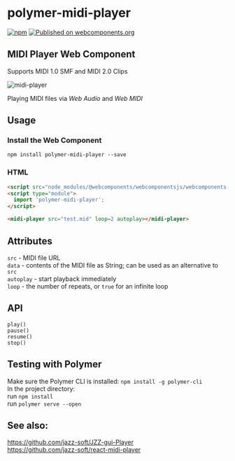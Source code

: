 # polymer-midi-player

[![npm](https://img.shields.io/npm/v/polymer-midi-player.svg)](https://www.npmjs.com/package/polymer-midi-player)
[![Published on webcomponents.org](https://img.shields.io/badge/webcomponents.org-published-blue.svg)](https://www.webcomponents.org/element/polymer-midi-player)

## MIDI Player Web Component
Supports MIDI 1.0 SMF and MIDI 2.0 Clips

![midi-player](https://jazz-soft.github.io/img/midi-player.png)

Playing MIDI files via *Web Audio* and *Web MIDI*

## Usage
### Install the Web Component
`npm install polymer-midi-player --save`

### HTML

```html
<script src="node_modules/@webcomponents/webcomponentsjs/webcomponents-bundle.js"></script>
<script type="module">
  import 'polymer-midi-player';
</script>
```
```html
<midi-player src="test.mid" loop=2 autoplay></midi-player>
```

## Attributes
`src` - MIDI file URL  
`data` - contents of the MIDI file as String;
can be used as an alternative to `src`  
`autoplay` - start playback immediately  
`loop` - the number of repeats, or `true` for an infinite loop

## API
`play()`  
`pause()`  
`resume()`  
`stop()`

## Testing with Polymer
Make sure the Polymer CLI is installed:
`npm install -g polymer-cli`  
In the project directory:  
run `npm install`  
run `polymer serve --open`

## See also:
https://github.com/jazz-soft/JZZ-gui-Player  
https://github.com/jazz-soft/react-midi-player
